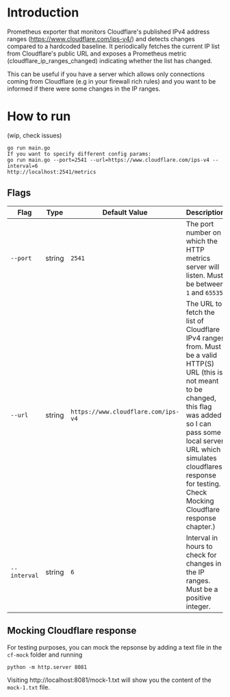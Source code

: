 # Introduction

Prometheus exporter that monitors Cloudflare's published IPv4 address ranges (https://www.cloudflare.com/ips-v4/) and detects changes compared to a hardcoded baseline. It periodically fetches the current IP list from Cloudflare's public URL and exposes a Prometheus metric (cloudflare_ip_ranges_changed) indicating whether the list has changed.

This can be useful if you have a server which allows only connections coming from Cloudflare (e.g in your firewall rich rules) and you want to be informed if there were some changes in the IP ranges.

# How to run
(wip, check issues)

```
go run main.go
If you want to specify different config params:
go run main.go --port=2541 --url=https://www.cloudflare.com/ips-v4 --interval=6
http://localhost:2541/metrics
```

## Flags
| Flag         | Type   | Default Value                      | Description                                                                 |
|--------------|--------|------------------------------------|-----------------------------------------------------------------------------|
| `--port`     | string | `2541`                             | The port number on which the HTTP metrics server will listen. Must be between `1` and `65535`. |
| `--url`      | string | `https://www.cloudflare.com/ips-v4`| The URL to fetch the list of Cloudflare IPv4 ranges from. Must be a valid HTTP(S) URL (this is not meant to be changed, this flag was added so I can pass some local server URL which simulates cloudflares response for testing. Check Mocking Cloudflare response chapter.) |
| `--interval` | string | `6`                                | Interval in hours to check for changes in the IP ranges. Must be a positive integer. |


## Mocking Cloudflare response

For testing purposes, you can mock the repsonse by adding a text file in the `cf-mock` folder and running 

`python -m http.server 8081`

Visiting http://localhost:8081/mock-1.txt will show you the content of the `mock-1.txt` file.
